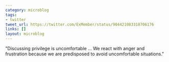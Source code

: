 ```yaml
---
category: microblog
tags:
- twitter
tweet_url: https://twitter.com/ExMember/status/904421083318706176
links: []
layout: microblog
---
```

"Discussing privilege is uncomfortable … We react with anger and frustration because we are predisposed to avoid uncomfortable situations."

